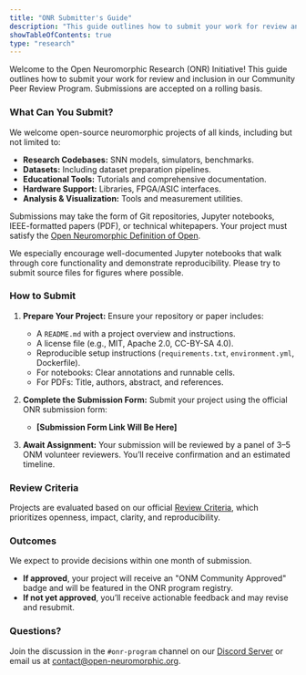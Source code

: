```yaml
---
title: "ONR Submitter's Guide"
description: "This guide outlines how to submit your work for review and inclusion in the ONM Community Peer Review Program."
showTableOfContents: true
type: "research"
---
```


Welcome to the Open Neuromorphic Research (ONR) Initiative! This guide outlines how to submit your work for review and inclusion in our Community Peer Review Program. Submissions are accepted on a rolling basis.

### What Can You Submit?

We welcome open-source neuromorphic projects of all kinds, including but not limited to:

-   **Research Codebases:** SNN models, simulators, benchmarks.
-   **Datasets:** Including dataset preparation pipelines.
-   **Educational Tools:** Tutorials and comprehensive documentation.
-   **Hardware Support:** Libraries, FPGA/ASIC interfaces.
-   **Analysis & Visualization:** Tools and measurement utilities.

Submissions may take the form of Git repositories, Jupyter notebooks, IEEE-formatted papers (PDF), or technical whitepapers. Your project must satisfy the [Open Neuromorphic Definition of Open](/about/governance/open-definition/).

We especially encourage well-documented Jupyter notebooks that walk through core functionality and demonstrate reproducibility. Please try to submit source files for figures where possible.

### How to Submit

1.  **Prepare Your Project:** Ensure your repository or paper includes:
    -   A `README.md` with a project overview and instructions.
    -   A license file (e.g., MIT, Apache 2.0, CC-BY-SA 4.0).
    -   Reproducible setup instructions (`requirements.txt`, `environment.yml`, Dockerfile).
    -   For notebooks: Clear annotations and runnable cells.
    -   For PDFs: Title, authors, abstract, and references.

2.  **Complete the Submission Form:** Submit your project using the official ONR submission form:
    -   **[Submission Form Link Will Be Here]**

3.  **Await Assignment:** Your submission will be reviewed by a panel of 3–5 ONM volunteer reviewers. You’ll receive confirmation and an estimated timeline.

### Review Criteria

Projects are evaluated based on our official [Review Criteria](/neuromorphic-computing/research/review-criteria/), which prioritizes openness, impact, clarity, and reproducibility.

### Outcomes

We expect to provide decisions within one month of submission.

-   **If approved**, your project will receive an "ONM Community Approved" badge and will be featured in the ONR program registry.
-   **If not yet approved**, you’ll receive actionable feedback and may revise and resubmit.

### Questions?

Join the discussion in the `#onr-program` channel on our [Discord Server](https://discord.gg/hUygPUdD8E) or email us at [contact@open-neuromorphic.org](mailto:contact@open-neuromorphic.org).
